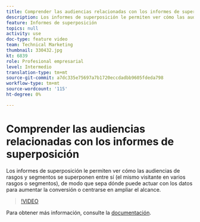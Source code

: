 ```yaml
---
title: Comprender las audiencias relacionadas con los informes de superposición
description: Los informes de superposición le permiten ver cómo las audiencias de rasgos y segmentos se superponen entre sí (el mismo visitante en varios rasgos o segmentos), de modo que sepa dónde puede actuar con los datos para aumentar la conversión o centrarse en ampliar el alcance.
feature: Informes de superposición
topics: null
activity: use
doc-type: feature video
team: Technical Marketing
thumbnail: 330432.jpg
kt: 6839
role: Profesional empresarial
level: Intermedio
translation-type: tm+mt
source-git-commit: a7dc335e75697a7b1720eccdadbb9605fdeda798
workflow-type: tm+mt
source-wordcount: '115'
ht-degree: 0%

---
```



# Comprender las audiencias relacionadas con los informes de superposición

Los informes de superposición le permiten ver cómo las audiencias de rasgos y segmentos se superponen entre sí (el mismo visitante en varios rasgos o segmentos), de modo que sepa dónde puede actuar con los datos para aumentar la conversión o centrarse en ampliar el alcance.

>[!VIDEO](https://video.tv.adobe.com/v/330432/?quality=12&learn=on)

Para obtener más información, consulte la [documentación](https://experienceleague.adobe.com/docs/audience-manager/user-guide/reporting/interactive-and-overlap-reports/dynamic-reports.html#reporting).
